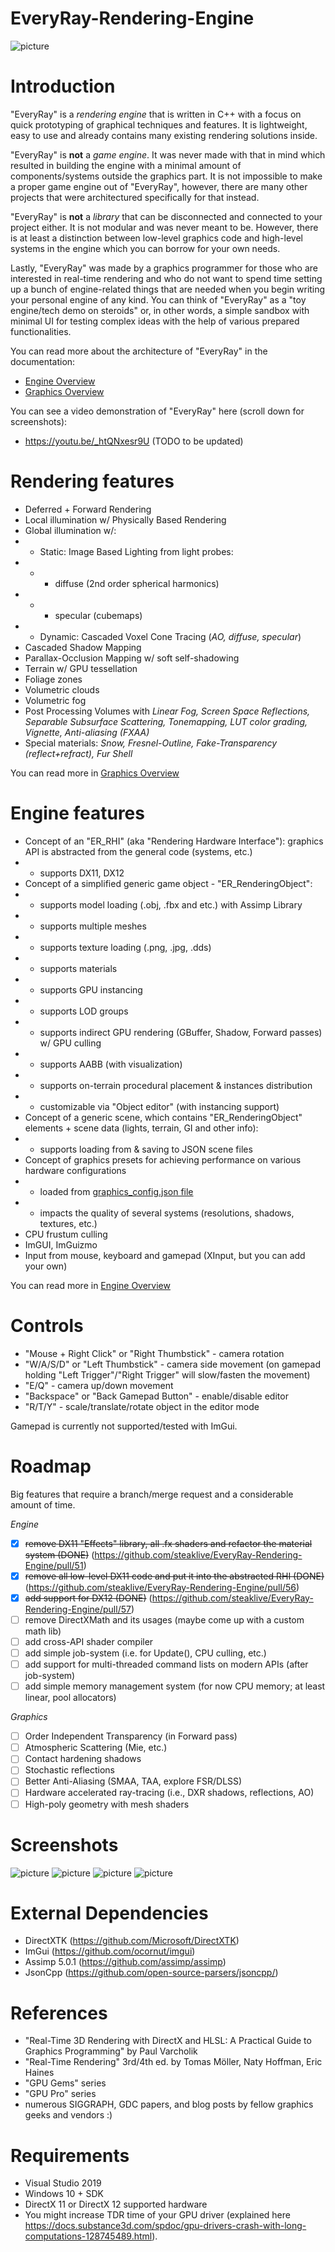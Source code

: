 # EveryRay-Rendering-Engine

![picture](screenshots/EveryRay_testScene_simple.png)

# Introduction
"EveryRay" is a _rendering engine_ that is written in C++ with a focus on quick prototyping of graphical techniques and features. It is lightweight, easy to use and already contains many existing rendering solutions inside.

"EveryRay" is **not** a _game engine_. It was never made with that in mind which resulted in building the engine with a minimal amount of components/systems outside the graphics part. It is not impossible to make a proper game engine out of "EveryRay", however, there are many other projects that were architectured specifically for that instead.

"EveryRay" is **not** a _library_ that can be disconnected and connected to your project either. It is not modular and was never meant to be. However, there is at least a distinction between low-level graphics code and high-level systems in the engine which you can borrow for your own needs.

Lastly, "EveryRay" was made by a graphics programmer for those who are interested in real-time rendering and who do not want to spend time setting up a bunch of engine-related things that are needed when you begin writing your personal engine of any kind. You can think of "EveryRay" as a "toy engine/tech demo on steroids" or, in other words, a simple sandbox with minimal UI for testing complex ideas with the help of various prepared functionalities.

You can read more about the architecture of "EveryRay" in the documentation:
- [Engine Overview](https://github.com/steaklive/EveryRay-Rendering-Engine/blob/master/doc/Engine_Overview.md) 
- [Graphics Overview](https://github.com/steaklive/EveryRay-Rendering-Engine/blob/master/doc/Graphics_Overview.md) 

You can see a video demonstration of "EveryRay" here (scroll down for screenshots):
- https://youtu.be/_htQNxesr9U (TODO to be updated)

# Rendering features
- Deferred + Forward Rendering
- Local illumination w/ Physically Based Rendering
- Global illumination w/:
- - Static: Image Based Lighting from light probes:
- - - diffuse (2nd order spherical harmonics)
- - - specular (cubemaps)
- - Dynamic: Cascaded Voxel Cone Tracing (_AO, diffuse, specular_)
- Cascaded Shadow Mapping
- Parallax-Occlusion Mapping w/ soft self-shadowing
- Terrain w/ GPU tessellation
- Foliage zones
- Volumetric clouds
- Volumetric fog
- Post Processing Volumes with _Linear Fog, Screen Space Reflections, Separable Subsurface Scattering, Tonemapping, LUT color grading, Vignette, Anti-aliasing (FXAA)_
- Special materials: _Snow, Fresnel-Outline, Fake-Transparency (reflect+refract), Fur Shell_

You can read more in [Graphics Overview](https://github.com/steaklive/EveryRay-Rendering-Engine/blob/master/doc/Graphics_Overview.md) 

# Engine features
- Concept of an "ER_RHI" (aka "Rendering Hardware Interface"): graphics API is abstracted from the general code (systems, etc.)
- - supports DX11, DX12
- Concept of a simplified generic game object - "ER_RenderingObject":
- - supports model loading (.obj, .fbx and etc.) with Assimp Library
- - supports multiple meshes
- - supports texture loading (.png, .jpg, .dds)
- - supports materials
- - supports GPU instancing
- - supports LOD groups
- - supports indirect GPU rendering (GBuffer, Shadow, Forward passes) w/ GPU culling
- - supports AABB (with visualization)
- - supports on-terrain procedural placement & instances distribution
- - customizable via "Object editor" (with instancing support)
- Concept of a generic scene, which contains "ER_RenderingObject" elements + scene data (lights, terrain, GI and other info):
- - supports loading from & saving to JSON scene files
- Concept of graphics presets for achieving performance on various hardware configurations
- - loaded from [graphics_config.json file](https://github.com/steaklive/EveryRay-Rendering-Engine/blob/master/graphics_config.json)
- - impacts the quality of several systems (resolutions, shadows, textures, etc.)
- CPU frustum culling
- ImGUI, ImGuizmo
- Input from mouse, keyboard and gamepad (XInput, but you can add your own)

 You can read more in [Engine Overview](https://github.com/steaklive/EveryRay-Rendering-Engine/blob/master/doc/Engine_Overview.md) 

# Controls
- "Mouse + Right Click" or "Right Thumbstick" - camera rotation
- "W/A/S/D" or "Left Thumbstick" - camera side movement (on gamepad holding "Left Trigger"/"Right Trigger" will slow/fasten the movement)
- "E/Q" - camera up/down movement
- "Backspace" or "Back Gamepad Button" - enable/disable editor
- "R/T/Y" - scale/translate/rotate object in the editor mode

Gamepad is currently not supported/tested with ImGui.

# Roadmap
Big features that require a branch/merge request and a considerable amount of time.

_Engine_
 * [X] <del>remove DX11 "Effects" library, all .fx shaders and refactor the material system (DONE)</del> (https://github.com/steaklive/EveryRay-Rendering-Engine/pull/51)
 * [X] <del>remove all low-level DX11 code and put it into the abstracted RHI (DONE)</del> (https://github.com/steaklive/EveryRay-Rendering-Engine/pull/56)
 * [X] <del>add support for DX12 (DONE)</del> (https://github.com/steaklive/EveryRay-Rendering-Engine/pull/57)
 * [ ] remove DirectXMath and its usages (maybe come up with a custom math lib)
 * [ ] add cross-API shader compiler
 * [ ] add simple job-system (i.e. for Update(), CPU culling, etc.)
 * [ ] add support for multi-threaded command lists on modern APIs (after job-system)
 * [ ] add simple memory management system (for now CPU memory; at least linear, pool allocators)

_Graphics_
 * [ ] Order Independent Transparency (in Forward pass)
 * [ ] Atmospheric Scattering (Mie, etc.)
 * [ ] Contact hardening shadows
 * [ ] Stochastic reflections
 * [ ] Better Anti-Aliasing (SMAA, TAA, explore FSR/DLSS)
 * [ ] Hardware accelerated ray-tracing (i.e., DXR shadows, reflections, AO)
 * [ ] High-poly geometry with mesh shaders

# Screenshots

![picture](screenshots/EveryRay_v1_0_WarehouseScene.png)
![picture](screenshots/EveryRay_v1_0_ValleyScene.png)
![picture](screenshots/EveryRayMaterials.png)
![picture](screenshots/EveryRaySponza.png)

# External Dependencies
- DirectXTK (https://github.com/Microsoft/DirectXTK)
- ImGui (https://github.com/ocornut/imgui)
- Assimp 5.0.1 (https://github.com/assimp/assimp)
- JsonCpp (https://github.com/open-source-parsers/jsoncpp/)

# References
- "Real-Time 3D Rendering with DirectX and HLSL: A Practical Guide to Graphics Programming" by Paul Varcholik
- "Real-Time Rendering" 3rd/4th ed. by Tomas Möller, Naty Hoffman, Eric Haines
- "GPU Gems" series
- "GPU Pro" series
- numerous SIGGRAPH, GDC papers, and blog posts by fellow graphics geeks and vendors :)
 
# Requirements
- Visual Studio 2019
- Windows 10 + SDK
- DirectX 11 or DirectX 12 supported hardware
- You might increase TDR time of your GPU driver (explained here https://docs.substance3d.com/spdoc/gpu-drivers-crash-with-long-computations-128745489.html).
